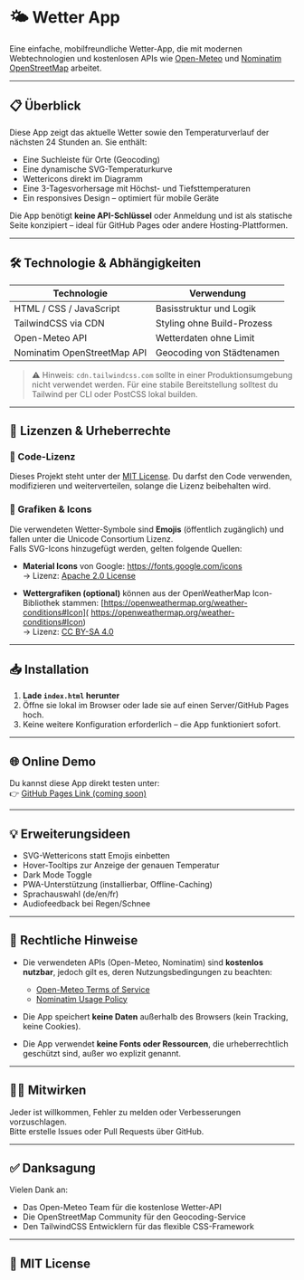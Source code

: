 # 🌤️ Wetter App

Eine einfache, mobilfreundliche Wetter-App, die mit modernen Webtechnologien und kostenlosen APIs wie [Open-Meteo](https://open-meteo.com/ ) und [Nominatim OpenStreetMap](https://nominatim.openstreetmap.org/ ) arbeitet.

---

## 📋 Überblick

Diese App zeigt das aktuelle Wetter sowie den Temperaturverlauf der nächsten 24 Stunden an. Sie enthält:
- Eine Suchleiste für Orte (Geocoding)
- Eine dynamische SVG-Temperaturkurve
- Wettericons direkt im Diagramm
- Eine 3-Tagesvorhersage mit Höchst- und Tiefsttemperaturen
- Ein responsives Design – optimiert für mobile Geräte

Die App benötigt **keine API-Schlüssel** oder Anmeldung und ist als statische Seite konzipiert – ideal für GitHub Pages oder andere Hosting-Plattformen.

---

## 🛠️ Technologie & Abhängigkeiten

| Technologie | Verwendung |
|------------|-------------|
| HTML / CSS / JavaScript | Basisstruktur und Logik |
| TailwindCSS via CDN | Styling ohne Build-Prozess |
| Open-Meteo API | Wetterdaten ohne Limit |
| Nominatim OpenStreetMap API | Geocoding von Städtenamen |

> ⚠️ Hinweis: `cdn.tailwindcss.com` sollte in einer Produktionsumgebung nicht verwendet werden. Für eine stabile Bereitstellung solltest du Tailwind per CLI oder PostCSS lokal builden.

---

## 🧩 Lizenzen & Urheberrechte

### 📜 Code-Lizenz
Dieses Projekt steht unter der [MIT License](LICENSE). Du darfst den Code verwenden, modifizieren und weiterverteilen, solange die Lizenz beibehalten wird.

### 🎨 Grafiken & Icons
Die verwendeten Wetter-Symbole sind **Emojis** (öffentlich zugänglich) und fallen unter die Unicode Consortium Lizenz.  
Falls SVG-Icons hinzugefügt werden, gelten folgende Quellen:

- **Material Icons** von Google: [https://fonts.google.com/icons ](https://fonts.google.com/icons )  
  → Lizenz: [Apache 2.0 License](https://fonts.google.com/attribution )

- **Wettergrafiken (optional)** können aus der OpenWeatherMap Icon-Bibliothek stammen: [https://openweathermap.org/weather-conditions#Icon]( https://openweathermap.org/weather-conditions#Icon)  
  → Lizenz: [CC BY-SA 4.0]( https://creativecommons.org/licenses/by-sa/4.0/deed.en )

---

## 📥 Installation

1. **Lade `index.html` herunter**
2. Öffne sie lokal im Browser oder lade sie auf einen Server/GitHub Pages hoch.
3. Keine weitere Konfiguration erforderlich – die App funktioniert sofort.

---

## 🌐 Online Demo

Du kannst diese App direkt testen unter:  
👉 [GitHub Pages Link (coming soon)](https://dein-benutzername.github.io/wetter-app/ )

---

## 💡 Erweiterungsideen

- SVG-Wettericons statt Emojis einbetten
- Hover-Tooltips zur Anzeige der genauen Temperatur
- Dark Mode Toggle
- PWA-Unterstützung (installierbar, Offline-Caching)
- Sprachauswahl (de/en/fr)
- Audiofeedback bei Regen/Schnee

---

## 🧾 Rechtliche Hinweise

- Die verwendeten APIs (Open-Meteo, Nominatim) sind **kostenlos nutzbar**, jedoch gilt es, deren Nutzungsbedingungen zu beachten:
  - [Open-Meteo Terms of Service](https://open-meteo.com/en/docs )
  - [Nominatim Usage Policy](https://operations.osmfoundation.org/policies/nominatim/ )

- Die App speichert **keine Daten** außerhalb des Browsers (kein Tracking, keine Cookies).

- Die App verwendet **keine Fonts oder Ressourcen**, die urheberrechtlich geschützt sind, außer wo explizit genannt.

---

## 🧑‍💻 Mitwirken

Jeder ist willkommen, Fehler zu melden oder Verbesserungen vorzuschlagen.  
Bitte erstelle Issues oder Pull Requests über GitHub.

---

## ✅ Danksagung

Vielen Dank an:
- Das Open-Meteo Team für die kostenlose Wetter-API
- Die OpenStreetMap Community für den Geocoding-Service
- Den TailwindCSS Entwicklern für das flexible CSS-Framework

---

## 📄 MIT License
